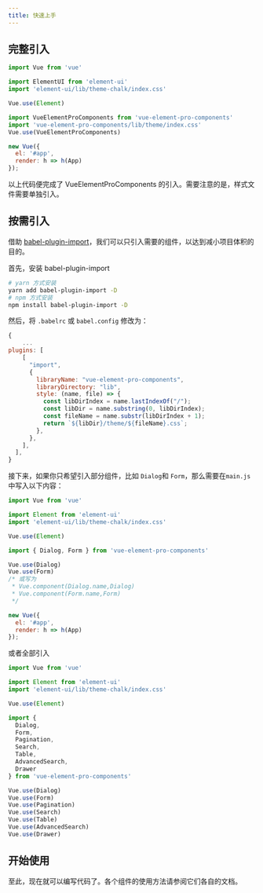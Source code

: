 ```yaml
---
title: 快速上手
---
```


## 完整引入

```js
import Vue from 'vue'

import ElementUI from 'element-ui'
import 'element-ui/lib/theme-chalk/index.css'

Vue.use(Element)

import VueElementProComponents from 'vue-element-pro-components'
import 'vue-element-pro-components/lib/theme/index.css'
Vue.use(VueElementProComponents)

new Vue({
  el: '#app',
  render: h => h(App)
});
```

以上代码便完成了 VueElementProComponents 的引入。需要注意的是，样式文件需要单独引入。

## 按需引入

借助 [babel-plugin-import](https://github.com/umijs/babel-plugin-import)，我们可以只引入需要的组件，以达到减小项目体积的目的。

首先，安装 babel-plugin-import

```bash
# yarn 方式安装
yarn add babel-plugin-import -D
# npm 方式安装
npm install babel-plugin-import -D
```

然后，将 `.babelrc` 或 `babel.config` 修改为：

```js
{
    ...
plugins: [
    [
      "import",
      {
        libraryName: "vue-element-pro-components",
        libraryDirectory: "lib",
        style: (name, file) => {
          const libDirIndex = name.lastIndexOf("/");
          const libDir = name.substring(0, libDirIndex);
          const fileName = name.substr(libDirIndex + 1);
          return `${libDir}/theme/${fileName}.css`;
        },
      },
    ],
  ],
}
```

接下来，如果你只希望引入部分组件，比如 `Dialog`和 `Form`，那么需要在`main.js` 中写入以下内容：

```js
import Vue from 'vue'

import Element from 'element-ui'
import 'element-ui/lib/theme-chalk/index.css'

Vue.use(Element)

import { Dialog, Form } from 'vue-element-pro-components'

Vue.use(Dialog)
Vue.use(Form)
/* 或写为
 * Vue.component(Dialog.name,Dialog)
 * Vue.component(Form.name,Form)
 */

new Vue({
  el: '#app',
  render: h => h(App)
});
```

或者全部引入

```js
import Vue from 'vue'

import Element from 'element-ui'
import 'element-ui/lib/theme-chalk/index.css'

Vue.use(Element)

import {
  Dialog,
  Form,
  Pagination,
  Search,
  Table,
  AdvancedSearch,
  Drawer
} from 'vue-element-pro-components'

Vue.use(Dialog)
Vue.use(Form)
Vue.use(Pagination)
Vue.use(Search)
Vue.use(Table)
Vue.use(AdvancedSearch)
Vue.use(Drawer)
```

## 开始使用

至此，现在就可以编写代码了。各个组件的使用方法请参阅它们各自的文档。
